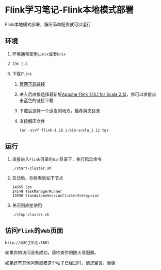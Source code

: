 # Flink学习笔记-Flink本地模式部署

 Flink本地模式部署，解压简单配置就可以运行

## 环境
1. 环境通常使用`Linux`或者`Unix`

2. `JDK 1.8`

3. 下载`Flink`

   1. [官网下载链接](https://flink.apache.org/zh/downloads.html)

   2. 进入后直接选择最新版[Apache Flink 1.16.1 for Scala 2.12](https://dlcdn.apache.org/flink/flink-1.16.1/flink-1.16.1-bin-scala_2.12.tgz)，你可以直接点击蓝色的链接下载

   3. 下载后选择一个适当的地方，推荐英文目录

   4. 直接解压文件

      ```shell
      tar -zxvf flink-1.16.1-bin-scala_2.12.tgz
      ```


## 运行

1. 直接进入`Flink`目录的`bin`目录下，执行启动命令

   ```shell
   ./start-cluster.sh 
   ```

2. 启动后，你将看到如下节点

   ```shell
   14865 Jps
   14149 TaskManagerRunner
   13898 StandaloneSessionClusterEntrypoint
   ```

3. 关闭则直接使用

   ```shell
   ./stop-cluster.sh
   ```

   

## 访问`Flink`的`Web`页面

```http
http://你的主机名:8081
```

如果你的访问没有成功，请检查你的防火墙配置。

如果还有其他问题或者这个帖子已经过时，请您留言，谢谢



